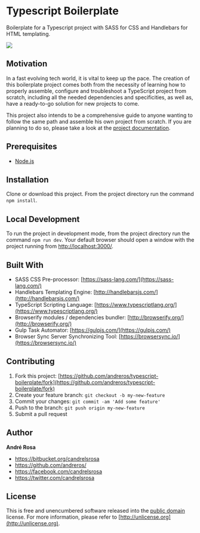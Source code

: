 # Typescript Boilerplate

Boilerplate for a Typescript project with SASS for CSS and Handlebars for HTML templating.

![](https://guides.github.com/activities/hello-world/branching.png)


## Motivation

In a fast evolving tech world, it is vital to keep up the pace. The creation of this boilerplate project comes both from
the necessity of learning how to properly assemble, configure and troubleshoot a TypeScript project from scratch, including
all the needed dependencies and specificities, as well as, have a ready-to-go solution for new projects to come.

This project also intends to be a comprehensive guide to anyone wanting to follow the same path and assemble his own
project from scratch. If you are planning to do so, please take a look at the
[project documentation](https://andreros.github.io/typescript-boilerplate/).


## Prerequisites

*  [Node.js](https://nodejs.org/en/download/)


## Installation

Clone or download this project. From the project directory run the command `npm install`.


## Local Development

To run the project in development mode, from the project directory run the command `npm run dev`. Your default
browser should open a window with the project running from [http://localhost:3000/](http://localhost:3000/).


## Built With

*  SASS CSS Pre-processor: [https://sass-lang.com/](https://sass-lang.com/)
*  Handlebars Templating Engine: [http://handlebarsjs.com/](http://handlebarsjs.com/)
*  TypeScript Scripting Language: [https://www.typescriptlang.org/](https://www.typescriptlang.org/)
*  Browserify modules / dependencies bundler: [http://browserify.org/](http://browserify.org/)
*  Gulp Task Automator: [https://gulpjs.com/](https://gulpjs.com/)
*  Browser Sync Server Synchronizing Tool: [https://browsersync.io/](https://browsersync.io/)


## Contributing

1. Fork this project: [https://github.com/andreros/typescript-boilerplate/fork](https://github.com/andreros/typescript-boilerplate/fork)
2. Create your feature branch: `git checkout -b my-new-feature`
3. Commit your changes: `git commit -am 'Add some feature'`
4. Push to the branch: `git push origin my-new-feature`
5. Submit a pull request


## Author

**André Rosa**

* <https://bitbucket.org/candrelsrosa>
* <https://github.com/andreros/>
* <https://facebook.com/candrelsrosa>
* <https://twitter.com/candrelsrosa>


## License

This is free and unencumbered software released into the [public domain](UNLICENSE.txt) license. For more information,
please refer to [http://unlicense.org](http://unlicense.org).
